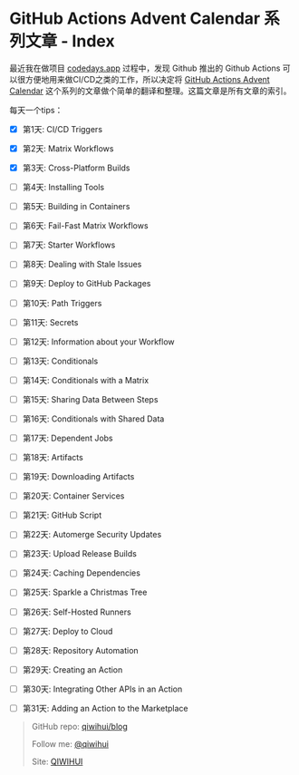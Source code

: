 # GitHub Actions Advent Calendar 系列文章 - Index

最近我在做项目 [codedays.app](https://codedays.app) 过程中，发现 Github 推出的 Github Actions 可以很方便地用来做CI/CD之类的工作，所以决定将 [GitHub Actions Advent Calendar](https://www.edwardthomson.com/blog/github_actions_advent_calendar.html) 这个系列的文章做个简单的翻译和整理。这篇文章是所有文章的索引。

每天一个tips：

- [x] 第1天: CI/CD Triggers
- [x] 第2天: Matrix Workflows
- [x] 第3天: Cross-Platform Builds
- [ ] 第4天: Installing Tools
- [ ] 第5天: Building in Containers
- [ ] 第6天: Fail-Fast Matrix Workflows
- [ ] 第7天: Starter Workflows
- [ ] 第8天: Dealing with Stale Issues
- [ ] 第9天: Deploy to GitHub Packages
- [ ] 第10天: Path Triggers
- [ ] 第11天: Secrets
- [ ] 第12天: Information about your Workflow
- [ ] 第13天: Conditionals
- [ ] 第14天: Conditionals with a Matrix
- [ ] 第15天: Sharing Data Between Steps
- [ ] 第16天: Conditionals with Shared Data
- [ ] 第17天: Dependent Jobs
- [ ] 第18天: Artifacts
- [ ] 第19天: Downloading Artifacts
- [ ] 第20天: Container Services
- [ ] 第21天: GitHub Script
- [ ] 第22天: Automerge Security Updates
- [ ] 第23天: Upload Release Builds
- [ ] 第24天: Caching Dependencies
- [ ] 第25天: Sparkle a Christmas Tree
- [ ] 第26天: Self-Hosted Runners
- [ ] 第27天: Deploy to Cloud
- [ ] 第28天: Repository Automation
- [ ] 第29天: Creating an Action
- [ ] 第30天: Integrating Other APIs in an Action
- [ ] 第31天: Adding an Action to the Marketplace


> GitHub repo: [qiwihui/blog](https://github.com/qiwihui/blog)
>
> Follow me: [@qiwihui](https://github.com/qiwihui)
>
> Site: [QIWIHUI](https://qiwihui.com)

